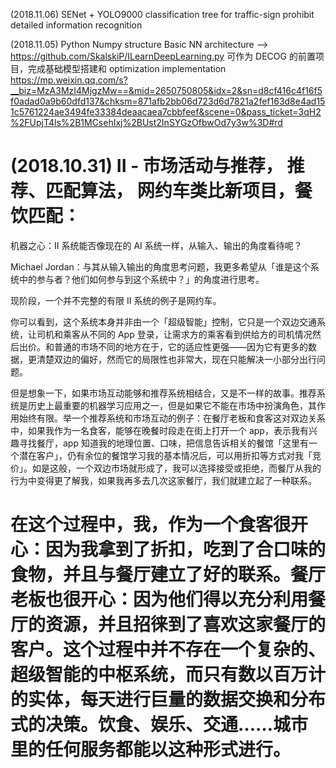 (2018.11.06)
SENet + YOLO9000 classification tree for traffic-sign prohibit detailed information recognition

(2018.11.05)
Python Numpy structure Basic NN architecture --> https://github.com/SkalskiP/ILearnDeepLearning.py
可作为 DECOG 的前置项目，完成基础模型搭建和 optimization implementation
https://mp.weixin.qq.com/s?__biz=MzA3MzI4MjgzMw==&mid=2650750805&idx=2&sn=d8cf416c4f16f5f0adad0a9b60dfd137&chksm=871afb2bb06d723d6d7821a2fef163d8e4ad151c5761224ae3494fe33384deaacaea7cbbfeef&scene=0&pass_ticket=3qH2%2FUpjT4ls%2B1MCsehIxj%2BUst2InSYGzOfbwOd7y3w%3D#rd


(2018.10.31)
II - 市场活动与推荐， 推荐、匹配算法， 网约车类比新项目，餐饮匹配：
=============================================================================================================================
机器之心：II 系统能否像现在的 AI 系统一样，从输入、输出的角度看待呢？

Michael Jordan：与其从输入输出的角度思考问题，我更多希望从「谁是这个系统中的参与者？他们如何参与到这个系统中？」的角度进行思考。

现阶段，一个并不完整的有限 II 系统的例子是网约车。

你可以看到，这个系统本身并非由一个「超级智能」控制，它只是一个双边交通系统，让司机和乘客从不同的 App 登录，让需求方的乘客看到供给方的司机情况然后出价。和普通的市场不同的地方在于，它的适应性更强——因为它有更多的数据，更清楚双边的偏好，然而它的局限性也非常大，现在只能解决一小部分出行问题。

但是想象一下，如果市场互动能够和推荐系统相结合，又是不一样的故事。推荐系统是历史上最重要的机器学习应用之一，但是如果它不能在市场中扮演角色，其作用始终有限。举一个推荐系统和市场互动的例子：在餐厅老板和食客这对双边关系中，如果我作为一名食客，能够在晚餐时段走在街上打开一个 app，表示我有兴趣寻找餐厅，app 知道我的地理位置、口味，把信息告诉相关的餐馆「这里有一个潜在客户」，仍有余位的餐馆学习我的基本情况后，可以用折扣等方式对我「竞价」。如是这般，一个双边市场就形成了，我可以选择接受或拒绝，而餐厅从我的行为中变得更了解我，如果我再多去几次这家餐厅，我们就建立起了一种联系。

在这个过程中，我，作为一个食客很开心：因为我拿到了折扣，吃到了合口味的食物，并且与餐厅建立了好的联系。餐厅老板也很开心：因为他们得以充分利用餐厅的资源，并且招徕到了喜欢这家餐厅的客户。这个过程中并不存在一个复杂的、超级智能的中枢系统，而只有数以百万计的实体，每天进行巨量的数据交换和分布式的决策。饮食、娱乐、交通……城市里的任何服务都能以这种形式进行。
=============================================================================================================================

